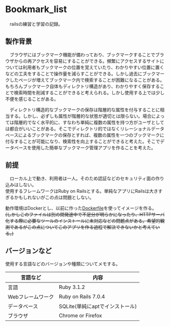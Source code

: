# Bookmark_list
　railsの練習と学習の記録。

## 製作背景
　ブラウザにはブックマーク機能が備わっており、ブックマークすることでブラウザからの再アクセスを容易にすることができる。頻繁にアクセスするサイトについては利用者もブックマークの位置を覚えていたり、わかりやすい位置に置くなどの工夫をすることで操作量を減らすことができる。しかし過去にブックマークしたページが増えてブックマーク内で検索することが困難になることがある。もちろんブックマーク自体もディレクトリ構造があり、わかりやすく保存することで検索時間を削減することができると考えられる。しかし使用する上では少し不便を感じることがある。

　ディレクトリ構造的なブックマークの保存は階層的な属性を付与することに相当する。しかし、必ずしも属性が階層的な状態が適切とは限らない。場合によっては階層的でなく水平的に、すなわち単純に複数の属性を持つ方がユーザとしては都合がいいことがある。そこでディレクトリ的ではなくリレーショナルデータベースによるブックマークの保存とすれば、複数の属性を一つのブックマークに付与することが可能になり、検索性を向上することができると考えた。そこでデータベースを使用した簡単なブックマーク管理アプリを作ることを考えた。

## 前提
　ローカル上で動き、利用者は一人。そのため認証などのセキュリティ面の作り込みはしない。  
使用するフレームワークはRuby on Railsとする。単純なアプリにRailsは大きすぎるかもしれないがこの点は問題としない。  

動作環境はDockerとし、以前に作った[Dockerfile](https://github.com/Nagasaka-Hiroki/rails_container)を使ってイメージを作る。  
~~(しかしこのファイルは別の開発途中で不足分が明らかになったり、HTTPサーバ化する際に必要なツールのインストールに未対応などの問題点がある。希望的観測であるがこの点についてこのアプリを作る過程で解決できないかと考えている。)~~

## バージョンなど
使用する言語などのバージョンや種類についてメモする。

|言語など|内容|
|-|-|
|言語|Ruby 3.1.2|
|Webフレームワーク|Ruby on Rails 7.0.4|
|データベース|SQLite(単純にaptでインストール)|
|ブラウザ|Chrome or Firefox|
